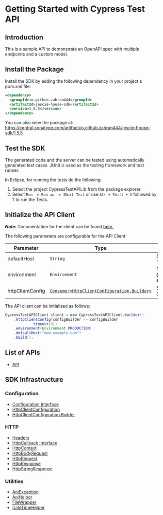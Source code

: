 
# Getting Started with Cypress Test API

## Introduction

This is a sample API to demonstrate an OpenAPI spec with multiple endpoints and a custom model.

## Install the Package

Install the SDK by adding the following dependency in your project's pom.xml file:

```xml
<dependency>
  <groupId>io.github.zahran444</groupId>
  <artifactId>jescie-house-sdk</artifactId>
  <version>1.5.5</version>
</dependency>
```

You can also view the package at:
https://central.sonatype.com/artifact/io.github.zahran444/jescie-house-sdk/1.5.5

## Test the SDK

The generated code and the server can be tested using automatically generated test cases.
JUnit is used as the testing framework and test runner.

In Eclipse, for running the tests do the following:

1. Select the project CypressTestAPILib from the package explorer.
2. Select `Run -> Run as -> JUnit Test` or use `Alt + Shift + X` followed by `T` to run the Tests.

## Initialize the API Client

**_Note:_** Documentation for the client can be found [here.](https://www.github.com/ZahraN444/jescie-house-java-sdk/tree/1.5.5/doc/client.md)

The following parameters are configurable for the API Client:

| Parameter | Type | Description |
|  --- | --- | --- |
| defaultHost | `String` | *Default*: `"www.example.com"` |
| environment | `Environment` | The API environment. <br> **Default: `Environment.PRODUCTION`** |
| httpClientConfig | [`Consumer<HttpClientConfiguration.Builder>`](https://www.github.com/ZahraN444/jescie-house-java-sdk/tree/1.5.5/doc/http-client-configuration-builder.md) | Set up Http Client Configuration instance. |

The API client can be initialized as follows:

```java
CypressTestAPIClient client = new CypressTestAPIClient.Builder()
    .httpClientConfig(configBuilder -> configBuilder
            .timeout(0))
    .environment(Environment.PRODUCTION)
    .defaultHost("www.example.com")
    .build();
```

## List of APIs

* [API](https://www.github.com/ZahraN444/jescie-house-java-sdk/tree/1.5.5/doc/controllers/api.md)

## SDK Infrastructure

### Configuration

* [Configuration Interface](https://www.github.com/ZahraN444/jescie-house-java-sdk/tree/1.5.5/doc/configuration-interface.md)
* [HttpClientConfiguration](https://www.github.com/ZahraN444/jescie-house-java-sdk/tree/1.5.5/doc/http-client-configuration.md)
* [HttpClientConfiguration.Builder](https://www.github.com/ZahraN444/jescie-house-java-sdk/tree/1.5.5/doc/http-client-configuration-builder.md)

### HTTP

* [Headers](https://www.github.com/ZahraN444/jescie-house-java-sdk/tree/1.5.5/doc/headers.md)
* [HttpCallback Interface](https://www.github.com/ZahraN444/jescie-house-java-sdk/tree/1.5.5/doc/http-callback-interface.md)
* [HttpContext](https://www.github.com/ZahraN444/jescie-house-java-sdk/tree/1.5.5/doc/http-context.md)
* [HttpBodyRequest](https://www.github.com/ZahraN444/jescie-house-java-sdk/tree/1.5.5/doc/http-body-request.md)
* [HttpRequest](https://www.github.com/ZahraN444/jescie-house-java-sdk/tree/1.5.5/doc/http-request.md)
* [HttpResponse](https://www.github.com/ZahraN444/jescie-house-java-sdk/tree/1.5.5/doc/http-response.md)
* [HttpStringResponse](https://www.github.com/ZahraN444/jescie-house-java-sdk/tree/1.5.5/doc/http-string-response.md)

### Utilities

* [ApiException](https://www.github.com/ZahraN444/jescie-house-java-sdk/tree/1.5.5/doc/api-exception.md)
* [ApiHelper](https://www.github.com/ZahraN444/jescie-house-java-sdk/tree/1.5.5/doc/api-helper.md)
* [FileWrapper](https://www.github.com/ZahraN444/jescie-house-java-sdk/tree/1.5.5/doc/file-wrapper.md)
* [DateTimeHelper](https://www.github.com/ZahraN444/jescie-house-java-sdk/tree/1.5.5/doc/date-time-helper.md)

